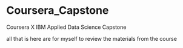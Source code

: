 # Coursera_Capstone
Coursera X IBM Applied Data Science Capstone 

all that is here are for myself to review the materials from the course

